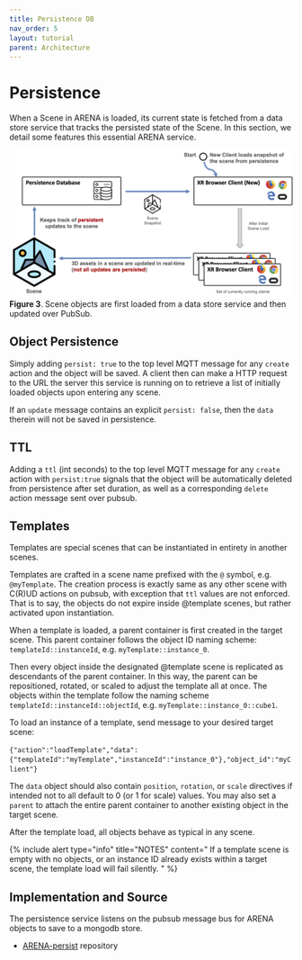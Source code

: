 ```yaml
---
title: Persistence DB
nav_order: 5
layout: tutorial
parent: Architecture
---
```


# Persistence

When a Scene in ARENA is loaded, its current state is fetched from a data store service that tracks the persisted state of the Scene. In this section, we detail some features this essential ARENA service.

![img](../../assets/img/overview/scene-load.png)
**Figure 3**. Scene objects are first loaded from a data store service and then updated over PubSub.

## Object Persistence
Simply adding `persist: true` to the top level MQTT message for any `create` action and the object will be saved.
A client then can make a HTTP request to the URL the server this service is running on to retrieve a list of
initially loaded objects upon entering any scene.

If an `update` message contains an explicit `persist: false`, then the `data` therein will not be saved in persistence.

## TTL
Adding a `ttl` (int seconds) to the top level MQTT message for any `create` action with `persist:true` signals that the object
will be automatically deleted from persistence after set duration, as well as a corresponding `delete` action message
sent over pubsub.

## Templates

Templates are special scenes that can be instantiated in entirety in another scenes.

Templates are crafted in a scene name prefixed with the `@` symbol, e.g. `@myTemplate`. The creation process is
exactly same as any other scene with C(R)UD actions on pubsub, with exception that `ttl` values are not
enforced. That is to say, the objects do not expire inside @template scenes, but rather activated upon instantiation.

When a template is loaded, a parent container is first created in the target scene. This parent container follows the
object ID naming scheme: ``templateId::instanceId``, e.g. `myTemplate::instance_0`.

Then every object inside the designated @template scene is replicated as descendants of the parent container. In this
way, the parent can be repositioned, rotated, or scaled to adjust the template all at once.  The objects within
the template follow the naming scheme ``templateId::instanceId::objectId``, e.g. `myTemplate::instance_0::cube1`.

To load an instance of a template, send message to your desired target scene:

``{"action":"loadTemplate","data":{"templateId":"myTemplate","instanceId":"instance_0"},"object_id":"myClient"}``

The `data` object should also contain `position`, `rotation`, or `scale` directives if intended not to all default
to 0 (or 1 for scale) values. You may also set a `parent` to attach the entire parent container to another existing
object in the target scene.

After the template load, all objects behave as typical in any scene.

{% include alert type="info" title="NOTES" content="
If a template scene is empty with no objects, or an instance ID already exists within a target scene, the template load will fail silently.
" %}

## Implementation and Source

The persistence service listens on the pubsub message bus for ARENA objects to save to a mongodb store.

- [ARENA-persist](https://github.com/conix-center/arena-persist) repository
